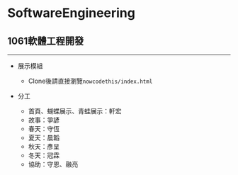 # SoftwareEngineering
## 1061軟體工程開發
---
- 展示模組
    - Clone後請直接瀏覽`nowcodethis/index.html`

- 分工
    - 首頁、蝴蝶展示、青蛙展示：軒宏
    - 故事：爭諺
    - 春天：守恆
    - 夏天：晨韜
    - 秋天：彥呈
    - 冬天：冠霖
    - 協助：守恩、融亮